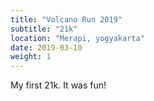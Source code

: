 ```yaml
---
title: "Volcano Run 2019"
subtitle: "21k"
location: "Merapi, yogyakarta"
date: 2019-03-10
weight: 1
---
```


My first 21k. It was fun!